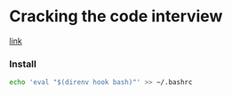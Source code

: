 # Cracking the code interview

[link](https://github.com/AatmikJain/ComputerScienceBooks/blob/master/Cracking%20the%20Coding%20Interview.pdf)

### Install

```sh
echo 'eval "$(direnv hook bash)"' >> ~/.bashrc
```